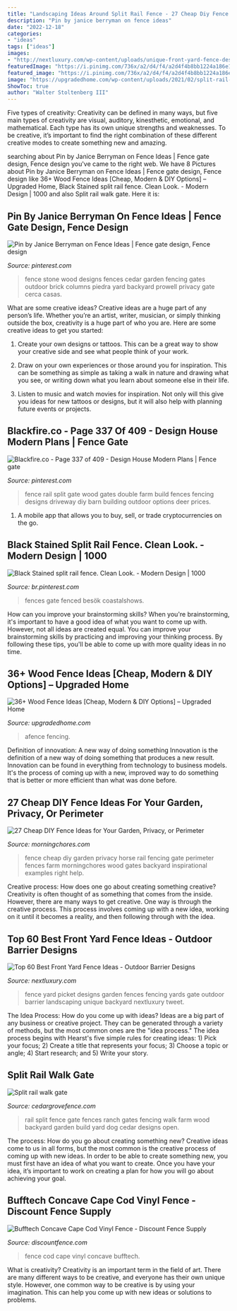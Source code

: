 ```yaml
---
title: "Landscaping Ideas Around Split Rail Fence - 27 Cheap Diy Fence Ideas For Your Garden, Privacy, Or Perimeter"
description: "Pin by janice berryman on fence ideas"
date: "2022-12-18"
categories:
- "ideas"
tags: ["ideas"]
images:
- "http://nextluxury.com/wp-content/uploads/unique-front-yard-fence-designs.jpg"
featuredImage: "https://i.pinimg.com/736x/a2/d4/f4/a2d4f4b8bb1224a186e13074b5aed95f--outdoor-fencing-cedar-fence.jpg"
featured_image: "https://i.pinimg.com/736x/a2/d4/f4/a2d4f4b8bb1224a186e13074b5aed95f--outdoor-fencing-cedar-fence.jpg"
image: "https://upgradedhome.com/wp-content/uploads/2021/02/split-rail-rev.jpg"
ShowToc: true
author: "Walter Stoltenberg III"
---
```



Five types of creativity:
Creativity can be defined in many ways, but five main types of creativity are visual, auditory, kinesthetic, emotional, and mathematical. Each type has its own unique strengths and weaknesses. To be creative, it’s important to find the right combination of these different creative modes to create something new and amazing.

	

		
searching about Pin by Janice Berryman on Fence Ideas | Fence gate design, Fence design you've came to the right web. We have 8 Pictures about Pin by Janice Berryman on Fence Ideas | Fence gate design, Fence design like 36+ Wood Fence Ideas [Cheap, Modern &amp; DIY Options] – Upgraded Home, Black Stained split rail fence. Clean Look. - Modern Design | 1000 and also Split rail walk gate. Here it is:
		
    
## Pin By Janice Berryman On Fence Ideas | Fence Gate Design, Fence Design

<img loading=lazy src="https://i.pinimg.com/736x/a2/d4/f4/a2d4f4b8bb1224a186e13074b5aed95f--outdoor-fencing-cedar-fence.jpg" onerror="this.onerror=null;this.src='https://tse4.mm.bing.net/th?id=OIP.fKN6fMKpW9YEqNDS1VjkhAHaE6&amp;pid=15.1';" alt="Pin by Janice Berryman on Fence Ideas | Fence gate design, Fence design">

_Source: pinterest.com_

>fence stone wood designs fences cedar garden fencing gates outdoor brick columns piedra yard backyard prowell privacy gate cerca casas. 

	

What are some creative ideas?
Creative ideas are a huge part of any person’s life. Whether you’re an artist, writer, musician, or simply thinking outside the box, creativity is a huge part of who you are. Here are some creative ideas to get you started:
1. Create your own designs or tattoos. This can be a great way to show your creative side and see what people think of your work.

2. Draw on your own experiences or those around you for inspiration. This can be something as simple as taking a walk in nature and drawing what you see, or writing down what you learn about someone else in their life.

3. Listen to music and watch movies for inspiration. Not only will this give you ideas for new tattoos or designs, but it will also help with planning future events or projects.


    
## Blackfire.co - Page 337 Of 409 - Design House Modern Plans | Fence Gate

<img loading=lazy src="https://i.pinimg.com/originals/44/ec/cf/44eccffc5af9be116081280534fdeb32.jpg" onerror="this.onerror=null;this.src='https://tse1.mm.bing.net/th?id=OIP.wU6R6OTcQxeVFDDLVwx_7gHaFj&amp;pid=15.1';" alt="Blackfire.co - Page 337 of 409 - Design House Modern Plans | Fence gate">

_Source: pinterest.com_

>fence rail split gate wood gates double farm build fences fencing designs driveway diy barn building outdoor options deer prices. 

	

1. A mobile app that allows you to buy, sell, or trade cryptocurrencies on the go.

    
## Black Stained Split Rail Fence. Clean Look. - Modern Design | 1000

<img loading=lazy src="https://i.pinimg.com/736x/b7/16/15/b716158f818f0e1fa1d344f3eb66e5ac.jpg" onerror="this.onerror=null;this.src='https://tse1.mm.bing.net/th?id=OIP.KNSHS8omSreE2bR1TjzsbwHaFj&amp;pid=15.1';" alt="Black Stained split rail fence. Clean Look. - Modern Design | 1000">

_Source: br.pinterest.com_

>fences gate fenced besök coastalshows. 

	

How can you improve your brainstorming skills?
When you're brainstorming, it's important to have a good idea of what you want to come up with. However, not all ideas are created equal. You can improve your brainstorming skills by practicing and improving your thinking process. By following these tips, you'll be able to come up with more quality ideas in no time.

    
## 36+ Wood Fence Ideas [Cheap, Modern &amp; DIY Options] – Upgraded Home

<img loading=lazy src="https://upgradedhome.com/wp-content/uploads/2021/02/split-rail-rev.jpg" onerror="this.onerror=null;this.src='https://tse4.mm.bing.net/th?id=OIP.nUI6Zo8rhEn89R57hBRg3AHaFf&amp;pid=15.1';" alt="36+ Wood Fence Ideas [Cheap, Modern &amp; DIY Options] – Upgraded Home">

_Source: upgradedhome.com_

>afence fencing. 

	

Definition of innovation: A new way of doing something
Innovation is the definition of a new way of doing something that produces a new result. Innovation can be found in everything from technology to business models. It's the process of coming up with a new, improved way to do something that is better or more efficient than what was done before.

    
## 27 Cheap DIY Fence Ideas For Your Garden, Privacy, Or Perimeter

<img loading=lazy src="https://i1.wp.com/morningchores.com/wp-content/uploads/2016/12/HF-005-Greenwich-CT.jpg?resize=640%2C480&amp;ssl=1" onerror="this.onerror=null;this.src='https://tse4.mm.bing.net/th?id=OIP.atXK8tVy7gsHWnO15zpYoAHaFj&amp;pid=15.1';" alt="27 Cheap DIY Fence Ideas for Your Garden, Privacy, or Perimeter">

_Source: morningchores.com_

>fence cheap diy garden privacy horse rail fencing gate perimeter fences farm morningchores wood gates backyard inspirational examples right help. 

	

Creative process: How does one go about creating something creative?
Creativity is often thought of as something that comes from the inside. However, there are many ways to get creative. One way is through the creative process. This process involves coming up with a new idea, working on it until it becomes a reality, and then following through with the idea.

    
## Top 60 Best Front Yard Fence Ideas - Outdoor Barrier Designs

<img loading=lazy src="http://nextluxury.com/wp-content/uploads/unique-front-yard-fence-designs.jpg" onerror="this.onerror=null;this.src='https://tse3.mm.bing.net/th?id=OIP.kCLynjXil3oTj2IrvzD_iwHaE7&amp;pid=15.1';" alt="Top 60 Best Front Yard Fence Ideas - Outdoor Barrier Designs">

_Source: nextluxury.com_

>fence yard picket designs garden fences fencing yards gate outdoor barrier landscaping unique backyard nextluxury tweet. 

	

The Idea Process: How do you come up with ideas?
Ideas are a big part of any business or creative project. They can be generated through a variety of methods, but the most common ones are the "idea process." The idea process begins with Hearst's five simple rules for creating ideas: 1) Pick your focus; 2) Create a title that represents your focus; 3) Choose a topic or angle; 4) Start research; and 5) Write your story.

    
## Split Rail Walk Gate

<img loading=lazy src="http://cedargrovefence.com/images/os_imagegallery_110/original/sr-6-split-rail-walk-gate1.jpg" onerror="this.onerror=null;this.src='https://tse3.mm.bing.net/th?id=OIP.dLDxHvb7-pXc-Cn397sMbQHaFj&amp;pid=15.1';" alt="Split rail walk gate">

_Source: cedargrovefence.com_

>rail split fence gate fences ranch gates fencing walk farm wood backyard garden build yard dog cedar designs open. 

	

The process: How do you go about creating something new?
Creative ideas come to us in all forms, but the most common is the creative process of coming up with new ideas. In order to be able to create something new, you must first have an idea of what you want to create. Once you have your idea, it’s important to work on creating a plan for how you will go about achieving your goal.

    
## Bufftech Concave Cape Cod Vinyl Fence - Discount Fence Supply

<img loading=lazy src="http://discountfence.com/vinyl_fence/images/cape-cod-concave-vinyl-fence.png" onerror="this.onerror=null;this.src='https://tse1.mm.bing.net/th?id=OIP.AyGSsuA_FXG2DqpWnxsbFgHaHa&amp;pid=15.1';" alt="Bufftech Concave Cape Cod Vinyl Fence - Discount Fence Supply">

_Source: discountfence.com_

>fence cod cape vinyl concave bufftech. 

	

What is creativity?
Creativity is an important term in the field of art. There are many different ways to be creative, and everyone has their own unique style. However, one common way to be creative is by using your imagination. This can help you come up with new ideas or solutions to problems.

